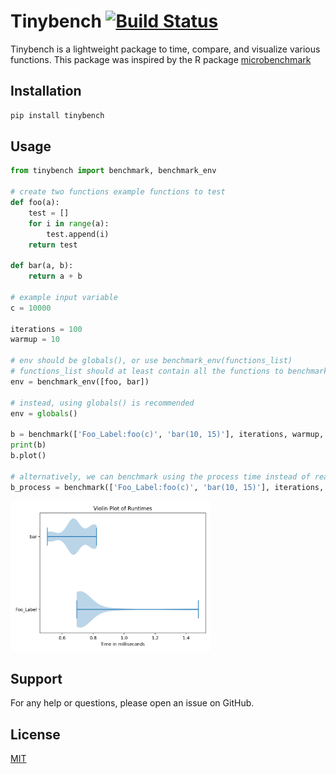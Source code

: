 # Tinybench [![Build Status](https://travis-ci.com/mickyabir/tinybench.svg?token=WNzddxisBbCMp5mPWrna&branch=master)](https://travis-ci.com/mickyabir/tinybench)

Tinybench is a lightweight package to time, compare, and visualize various functions.  This package was inspired by the R package [microbenchmark](https://cran.r-project.org/web/packages/microbenchmark/index.html)

## Installation

```bash
pip install tinybench
```

## Usage

```python
from tinybench import benchmark, benchmark_env

# create two functions example functions to test
def foo(a):
	test = []
	for i in range(a):
		test.append(i)
	return test

def bar(a, b):
	return a + b

# example input variable
c = 10000

iterations = 100
warmup = 10

# env should be globals(), or use benchmark_env(functions_list)
# functions_list should at least contain all the functions to benchmark
env = benchmark_env([foo, bar])

# instead, using globals() is recommended
env = globals()

b = benchmark(['Foo_Label:foo(c)', 'bar(10, 15)'], iterations, warmup, env)
print(b)
b.plot()

# alternatively, we can benchmark using the process time instead of real time:
b_process = benchmark(['Foo_Label:foo(c)', 'bar(10, 15)'], iterations, warmup, env, process_time = True)

```

<img src="sample_plot.png" width="320">

## Support

For any help or questions, please open an issue on GitHub.

## License

[MIT](https://github.com/mickyabir/tinybench/blob/master/LICENSE)
